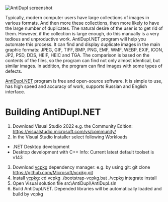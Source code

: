 ![AntiDupl screenshot](https://ermig1979.github.io/AntiDupl/data/help/english/files/MainForm.png)

Typically, modern computer users have large collections of images in various formats. 
And then more these collections, then more likely to have the large number of duplicates. 
The natural desire of the user is to get rid of them. However, if the collection is large 
enough, do this manually is a very tedious and unproductive work. AntiDupl.NET program 
will help you automate this process. It can find and display duplicate images in the main 
graphic formats: JPEG, GIF, TIFF, BMP, PNG, EMF, WMF, WEBP, EXIF, ICON, JP2, PSD, DDS, HEIF, HEIC and TGA. 
The comparison is based on the contents of the files, so the program can find not only 
almost identical, but similar images. In addition, the program can find images with some 
types of defects.

[AntiDupl.NET](http://ermig1979.github.io/AntiDupl) program is free and open-source software. 
It is simple to use, has high speed and accuracy of work, supports Russian and English interface.

Building AntiDupl.NET
================================
1. Download Visual Studio 2022
e.g. the Community Edition: https://visualstudio.microsoft.com/vs/community/
2. In the Visual Studio Installer select following Workloads
- .NET Desktop development
- Desktop development with C++
Info: Current latest default toolset is v143
3. Download [vcpkg](https://github.com/Microsoft/vcpkg) dependency manager:
e.g. by using git:
    git clone https://github.com/Microsoft/vcpkg.git
4. Install [vcpkg](https://github.com/Microsoft/vcpkg):
    cd vcpkg
    ./bootstrap-vcpkg.bat
    ./vcpkg integrate install
5. Open Visual solution file src\AntiDupl\AntiDupl.sln
6. Build AntiDupl.NET. Depended libraries will be automatically loaded and build by vcpkg
